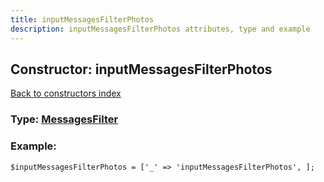 ```yaml
---
title: inputMessagesFilterPhotos
description: inputMessagesFilterPhotos attributes, type and example
---
```

## Constructor: inputMessagesFilterPhotos  
[Back to constructors index](index.md)






### Type: [MessagesFilter](../types/MessagesFilter.md)


### Example:

```
$inputMessagesFilterPhotos = ['_' => 'inputMessagesFilterPhotos', ];
```
